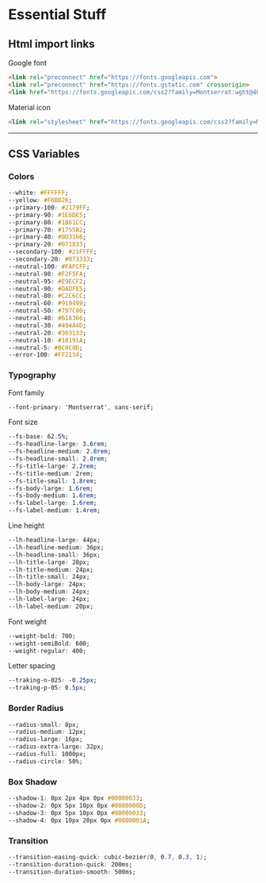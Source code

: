 # Essential Stuff

## Html import links

Google font

``` html
<link rel="preconnect" href="https://fonts.googleapis.com">
<link rel="preconnect" href="https://fonts.gstatic.com" crossorigin>
<link href="https://fonts.googleapis.com/css2?family=Montserrat:wght@400;600;700&display=swap" rel="stylesheet">
```

Material icon

``` html
<link rel="stylesheet" href="https://fonts.googleapis.com/css2?family=Material+Symbols+Rounded:opsz,wght,FILL,GRAD@24,400,0..1,0" />
```

---

## CSS Variables

### Colors

``` css
--white: #FFFFFF;
--yellow: #F6BD26;
--primary-100: #2179FF;
--primary-90: #1E6DE5;
--primary-80: #1B61CC;
--primary-70: #1755B2;
--primary-40: #0D3166;
--primary-20: #071833;
--secondary-100: #21FFFF;
--secondary-20: #073333;
--neutral-100: #FAFCFF;
--neutral-98: #F2F5FA;
--neutral-95: #E9ECF2;
--neutral-90: #DADFE5;
--neutral-80: #C2C6CC;
--neutral-60: #919499;
--neutral-50: #797C80;
--neutral-40: #616366;
--neutral-30: #494A4D;
--neutral-20: #303133;
--neutral-10: #18191A;
--neutral-5: #0C0C0D;
--error-100: #FF2134;
```

### Typography

Font family

``` css
--font-primary: 'Montserrat', sans-serif;
```

Font size

``` css
--fs-base: 62.5%;
--fs-headline-large: 3.6rem;
--fs-headline-medium: 2.8rem;
--fs-headline-small: 2.8rem;
--fs-title-large: 2.2rem;
--fs-title-medium: 2rem;
--fs-title-small: 1.8rem;
--fs-body-large: 1.6rem;
--fs-body-medium: 1.6rem;
--fs-label-large: 1.6rem;
--fs-label-medium: 1.4rem;
```

Line height

``` css
--lh-headline-large: 44px;
--lh-headline-medium: 36px;
--lh-headline-small: 36px;
--lh-title-large: 28px;
--lh-title-medium: 24px;
--lh-title-small: 24px;
--lh-body-large: 24px;
--lh-body-medium: 24px;
--lh-label-large: 24px;
--lh-label-medium: 20px;
```

Font weight

``` css
--weight-bold: 700;
--weight-semiBold: 600;
--weight-regular: 400;
```

Letter spacing

``` css
--traking-n-025: -0.25px;
--traking-p-05: 0.5px;
```

### Border Radius

``` css
--radius-small: 8px;
--radius-medium: 12px;
--radius-large: 16px;
--radius-extra-large: 32px;
--radius-full: 1000px;
--radius-circle: 50%;
```

### Box Shadow
 
``` css
--shadow-1: 0px 2px 4px 0px #00000033;
--shadow-2: 0px 5px 10px 0px #0000000D;
--shadow-3: 0px 5px 10px 0px #00000033;
--shadow-4: 0px 10px 20px 0px #0000001A;
```

### Transition

``` css
--transition-easing-quick: cubic-bezier(0, 0.7, 0.3, 1);
--transition-duration-quick: 200ms;
--transition-duration-smooth: 500ms;
```
